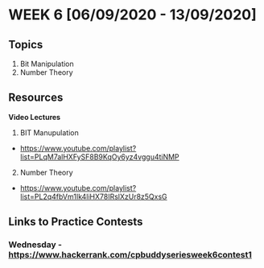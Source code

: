 # WEEK 6 [06/09/2020 - 13/09/2020]

## Topics

1. Bit Manipulation 
2. Number Theory

## Resources

**Video Lectures**

1. BIT Manupulation
- https://www.youtube.com/playlist?list=PLqM7alHXFySF8B9KqOy6yz4vggu4tiNMP

2. Number Theory
- https://www.youtube.com/playlist?list=PL2q4fbVm1Ik4liHX78IRslXzUr8z5QxsG



## Links to Practice Contests

### Wednesday - https://www.hackerrank.com/cpbuddyseriesweek6contest1

